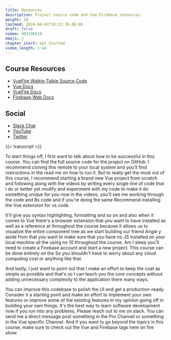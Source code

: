 ```yaml
---
title: Resources
description: Project source code and Vue Firebase resources
weight: 10
lastmod: 2020-04-01T10:23:30-09:00
draft: false
vimeo: 403196519
emoji: 📜
chapter_start: Get Started 
video_length: 1:44
---
```


## Course Resources

- [VueFire Walkie-Talkie Source Code](https://github.com/fireship-io/vue-firebase-walkie-talkie)
- [Vue Docs](https://vuejs.org/)
- [VueFire Docs](https://github.com/vuejs/vuefire)
- [Firebase Web Docs](https://firebase.google.com/docs/web/setup)


## Social

- [Slack Chat](https://fireship.page.link/slack)
- [YouTube](https://www.youtube.com/c/Fireship/) 
- [Twitter](https://twitter.com/fireship_dev)

{{< transcript >}}

To start things off, I first want to talk about how to be successful in this course. You can find the full source code for the project on GitHub. I recommend cloning this remote to your local system and you'll find instructions in the read me on how to run it. But to really get the most out of this course, I recommend starting a brand new Vue project from scratch and following along with the videos by writing every single line of code that I do or better yet modify and experiment with my code to make it do something unique for you now in the videos, you'll see me working through the code and Bs code and if you're doing the same Recommend installing the Vue extension for vs code. 

It'll give you syntax highlighting, formatting and so on and also when it comes to Vue there's a browser extension that you want to have installed as well as a reference at throughout the course because it allows us to visualize the entire component tree as we start building our friend Angie y aside from that you want to make sure that you have no JS installed on your local machine all the using no 10 throughout the course. Am I sleep you'll need to create a Firebase account and start a new project. This course can be done entirely on the So you shouldn't have to worry about any cloud computing cost or anything like that. 

And lastly, I just want to point out that I make an effort to keep the coat as simple as possible and that's so I can teach you the core concepts without adding unnecessary complexity to the application there many ways. 

You can improve this codebase to polish the UI and get a production-ready. Consider it a starting point and make an effort to implement your own features or improve some of the existing features in my opinion going off in building your own things. It's the best way to learn software development now if you run into any problems, Please reach out to me on slack. You can send me a direct message post something in the Pro Channel or something in the Vue specific Channel. And if you want to go beyond the topics in this course, make sure to check out the Vue and Firebase tags here on fire show.
